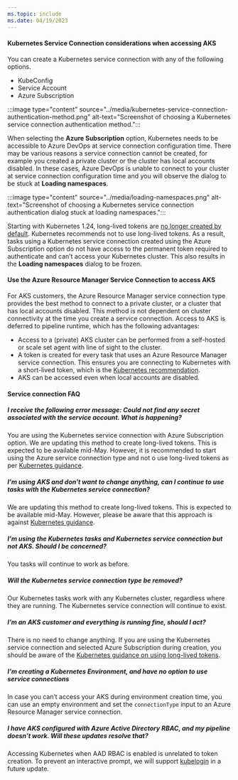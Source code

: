 ```yaml
---
ms.topic: include
ms.date: 04/19/2023
---
```


#### Kubernetes Service Connection considerations when accessing AKS

You can create a Kubernetes service connection with any of the following options.

* KubeConfig
* Service Account
* Azure Subscription

:::image type="content" source="../media/kubernetes-service-connection-authentication-method.png" alt-text="Screenshot of choosing a Kubernetes service connection authentication method.":::

When selecting the **Azure Subscription** option, Kubernetes needs to be accessible to Azure DevOps at service connection configuration time. There may be various reasons a service connection cannot be created, for example you created a private cluster or the cluster has local accounts disabled. In these cases, Azure DevOps is unable to connect to your cluster at service connection configuration time and you will observe the dialog to be stuck at **Loading namespaces**.

:::image type="content" source="../media/loading-namespaces.png" alt-text="Screenshot of choosing a Kubernetes service connection authentication dialog stuck at loading namespaces.":::

Starting with Kubernetes 1.24, long-lived tokens are [no longer created by default](https://github.com/kubernetes/kubernetes/blob/master/CHANGELOG/CHANGELOG-1.24.md#urgent-upgrade-notes). Kubernetes recommends not to use long-lived tokens. As a result, tasks using a Kubernetes service connection created using the Azure Subscription option do not have access to the permanent token required to authenticate and can’t access your Kubernetes cluster. This also results in the **Loading namespaces** dialog to be frozen.

#### Use the Azure Resource Manager Service Connection to access AKS

For AKS customers, the Azure Resource Manager service connection type provides the best method to connect to a private cluster, or a cluster that has local accounts disabled. This method is not dependent on cluster connectivity at the time you create a service connection. Access to AKS is deferred to pipeline runtime, which has the following advantages:

* Access to a (private) AKS cluster can be performed from a self-hosted or scale set agent with line of sight to the cluster.
* A token is created for every task that uses an Azure Resource Manager service connection. This ensures you are connecting to Kubernetes with a short-lived token, which is the [Kubernetes recommendation](https://kubernetes.io/docs/concepts/configuration/secret/#service-account-token-secrets).
* AKS can be accessed even when local accounts are disabled.

#### Service connection FAQ

##### I receive the following error message: Could not find any secret associated with the service account. What is happening?

You are using the Kubernetes service connection with Azure Subscription option. We are updating this method to create long-lived tokens. This is expected to be available mid-May. However, it is recommended to start using the Azure service connection type and not o use long-lived tokens as per [Kubernetes guidance](https://kubernetes.io/docs/concepts/configuration/secret/#service-account-token-secrets).

##### I'm using AKS and don't want to change anything, can I continue to use tasks with the Kubernetes service connection?

We are updating this method to create long-lived tokens. This is expected to be available mid-May. However, please be aware that this approach is against [Kubernetes guidance](https://kubernetes.io/docs/concepts/configuration/secret/#service-account-token-secrets).

##### I'm using the Kubernetes tasks and Kubernetes service connection but not AKS. Should I be concerned?

You tasks will continue to work as before.

##### Will the Kubernetes service connection type be removed?

Our Kubernetes tasks work with any Kubernetes cluster, regardless where they are running. The Kubernetes service connection will continue to exist.

##### I’m an AKS customer and everything is running fine, should I act?

There is no need to change anything. If you are using the Kubernetes service connection and selected Azure Subscription during creation, you should be aware of the [Kubernetes guidance on using long-lived tokens](https://kubernetes.io/docs/concepts/configuration/secret/#service-account-token-secrets).

##### I'm creating a Kubernetes Environment, and have no option to use service connections

In case you can’t access your AKS during environment creation time, you can use an empty environment and set the `connectionType` input to an Azure Resource Manager service connection.

##### I have AKS configured with Azure Active Directory RBAC, and my pipeline doesn’t work. Will these updates resolve that?

Accessing Kubernetes when AAD RBAC is enabled is unrelated to token creation. To prevent an interactive prompt, we will support [kubelogin](/azure/aks/managed-aad#non-interactive-sign-in-with-kubelogin) in a future update.
